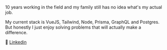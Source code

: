 10 years working in the field and my family still has no idea what's my actual job.

My current stack is VueJS, Tailwind, Node, Prisma, GraphQL and Postgres. But honestly I just enjoy solving problems that will actually make a difference.

📝 [Linkedin](https://www.linkedin.com/in/pauladinizz/)
 

<!--
**pauladiniz/pauladiniz** is a ✨ _special_ ✨ repository because its `README.md` (this file) appears on your GitHub profile.

#### 

Here are some ideas to get you started:

- 🔭 I’m currently working on ...
- 🌱 I’m currently learning ...
- 👯 I’m looking to collaborate on ...
- 🤔 I’m looking for help with ...
- 💬 Ask me about ...
- 📫 How to reach me: ...
- 😄 Pronouns: ...
- ⚡ Fun fact: ...
-->
